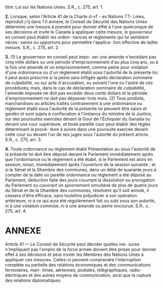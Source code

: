 titre: Loi sur les Nations Unies. S.R., c. 275,
art. 1.

**2.** Lorsque, selon l'Article 41 de la Charte
d-»T.- es Nations TT- Lmes, reproduit j-tj dans 1 II annexe,
le Conseil de Sécurité des Nations Unies
détermine une mesure à prendre pour donner
effet à l'une quelconque de ses décisions et
invite le Canada à appliquer cette mesure, le
gouverneur en conseil peut établir les ordon-
nances et règlements qui lui semblent néces-
saires ou opportuns pour permettre l'applica-
tion effective de ladite mesure. S.R., c. 275,
art. 2.

**3.** (1) Le gouverneur en conseil peut impo-
ser une amende n'excédant pas cinq mille
dollars ou une période d'emprisonnement
d'au plus cinq ans, ou à la fois une amende
et un emprisonnement, comme peine pour
violation d'une ordonnance ou d'un règlement
établi sous l'autorité de la présente loi; il
peut aussi prescrire si la peine sera infligée
après déclaration sommaire de culpabilité, ou
sur acte d'accusation, ou suivant l'une ou
l'autre de ces procédures; mais, dans le cas de
déclaration sommaire de culpabilité, l'amende
imposée ne doit pas excéder deux cents dollars
et la période d'emprisonnement ne doit pas
dépasser trois mois.
(2) Tous produits, marchandises ou articles
traités contrairement à une ordonnance ou
règlement établi sous l'autorité de la présente
loi peuvent être saisis et gardés et sont sujets
à confiscation à l'instance du ministre de la
Justice, sur des poursuites exercées devant la
Gour de l'Échiquier du Ganada ou devant
une cour supérieure, et toute pareille cour
peut établir des règles déterminant la procé-
dure à suivre dans une poursuite exercée
devant cette cour ou devant l'un de ses juges
sous l'autorité du présent article. S.R., c. 275,
art. 3.

**4.** Toute ordonnance ou règlement établi Présentation au
sous l'autorité de la présente loi doit être
déposé devant le Parlement immédiatement
après que l'ordonnance ou le règlement a été
établi, si le Parlement est alors en session,
sinon, immédiatement après l'ouverture de la
session suivante ; et si le Sénat et la Ghambre
des communes, dans un délai de quarante
jours à compter de la date où pareille
ordonnance ou règlement a été déposé au
Parlement, déduction faite des jours couvrant
la dissolution ou prorogation du Parlement
ou couvrant un ajournement simultané de
plus de quatre jours du Sénat et de la
Ghambre des communes, résolvent qu'il soit
annulé, il cessera d'être efficace, sans toutefois
préjudicier à son opération antérieure, ni à ce
qui aura été régulièrement fait ou subi sous
son autorité, ni à une violation commise, ni à
une amende ou peine encourue. S.R., c. 275,
art. 4.

# ANNEXE
Article 41 — Le Conseil de Sécurité peut décider quelles me-
sures n'impliquant pas l'emploi de la force armée doivent être
prises pour donner effet à ses décisions et peut inviter les
Membres des Nations Unies à appliquer ces mesures. Celles-ci
peuvent comprendre l'interruption complète ou partielle des
relations économiques et des communications ferroviaires, mari-
times, aériennes, postales, télégraphiques, radio-électriques et
des autres moyens de communication, ainsi que la rupture des
relations diplomatiques.
